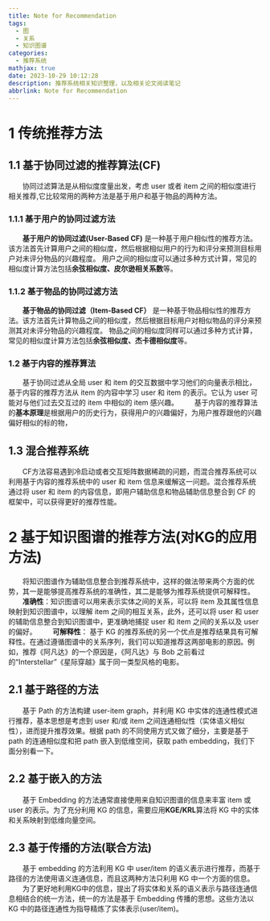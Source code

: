 ```yaml
---
title: Note for Recommendation
tags:
  - 图
  - 关系
  - 知识图谱
categories:
  - 推荐系统
mathjax: true
date: 2023-10-29 10:12:28
description: 推荐系统相关知识整理，以及相关论文阅读笔记
abbrlink: Note for Recommendation
---
```


# 1 传统推荐方法
## 1.1 基于协同过滤的推荐算法(CF)
&emsp;&emsp;协同过滤算法是从相似度度量出发，考虑 user 或者 item 之间的相似度进行相关推荐,它比较常用的两种方法是基于用户和基于物品的两种方法。

### 1.1.1 基于用户的协同过滤方法
&emsp;&emsp;**基于用户的协同过滤(User-Based CF)** 是一种基于用户相似性的推荐方法。该方法首先计算用户之间的相似度，然后根据相似用户的行为和评分来预测目标用户对未评分物品的兴趣程度。
用户之间的相似度可以通过多种方式计算，常见的相似度计算方法包括**余弦相似度、皮尔逊相关系数**等。

### 1.1.2 基于物品的协同过滤方法
&emsp;&emsp;**基于物品的协同过滤（Item-Based CF）** 是一种基于物品相似性的推荐方法。该方法首先计算物品之间的相似度，然后根据目标用户对相似物品的评分来预测其对未评分物品的兴趣程度。
物品之间的相似度同样可以通过多种方式计算，常见的相似度计算方法包括**余弦相似度、杰卡德相似度**等。

### 1.2 基于内容的推荐算法
&emsp;&emsp;基于协同过滤从全局 user 和 item 的交互数据中学习他们的向量表示相比，基于内容的推荐方法从 item 的内容中学习 user 和 item 的表示。它认为 user 可能对与他们过去交互过的 item 中相似的 item 感兴趣。
&emsp;&emsp;基于内容的推荐算法的**基本原理**是根据用户的历史行为，获得用户的兴趣偏好，为用户推荐跟他的兴趣偏好相似的标的物，

## 1.3 混合推荐系统
&emsp;&emsp;CF方法容易遇到冷启动或者交互矩阵数据稀疏的问题，而混合推荐系统可以利用基于内容的推荐系统中的 user 和 item 信息来缓解这一问题。混合推荐系统通过将 user 和 item 的内容信息，即用户辅助信息和物品辅助信息整合到 CF 的框架中，可以获得更好的推荐性能。

# 2 基于知识图谱的推荐方法(对KG的应用方法)
&emsp;&emsp;将知识图谱作为辅助信息整合到推荐系统中，这样的做法带来两个方面的优势，其一是能够提高推荐系统的准确性，其二是能够为推荐系统提供可解释性。
&emsp;&emsp;**准确性**：知识图谱可以用来表示实体之间的关系，可以将 item 及其属性信息映射到知识图谱中，以理解 item 之间的相互关系，此外，还可以将 user 和 user 的辅助信息整合到知识图谱中，更准确地捕捉 user 和 item 之间的关系以及 user 的偏好。
&emsp;&emsp;**可解释性**： 基于 KG 的推荐系统的另一个优点是推荐结果具有可解释性。在通过遵循图谱中的关系序列，我们可以知道推荐这两部电影的原因。例如，推荐《阿凡达》的一个原因是，《阿凡达》与 Bob 之前看过的“Interstellar”《星际穿越》属于同一类型风格的电影。

## 2.1 基于路径的方法
&emsp;&emsp;基于 Path 的方法构建 user-item graph，并利用 KG 中实体的连通性模式进行推荐，基本思想是考虑到 user 和/或 item 之间连通相似性（实体语义相似性），进而提升推荐效果。根据 path 的不同使用方式又做了细分，主要是基于 path 的连通相似度和把 path 嵌入到低维空间，获取 path embedding，我们下面分别看一下。

## 2.2 基于嵌入的方法
&emsp;&emsp;基于 Embedding 的方法通常直接使用来自知识图谱的信息来丰富 item 或 user 的表示。为了充分利用 KG 的信息，需要应用**KGE/KRL**算法将 KG 中的实体和关系映射到低维向量空间。

## 2.3 基于传播的方法(联合方法)
&emsp;&emsp;基于 embedding 的方法利用 KG 中 user/item 的语义表示进行推荐，而基于路径的方法使用语义连通信息，而且这两种方法只利用 KG 中一个方面的信息。
&emsp;&emsp;为了更好地利用KG中的信息，提出了将实体和关系的语义表示与路径连通信息相结合的统一方法，统一的方法是基于 Embedding 传播的思想。这些方法以 KG 中的路径连通性为指导精炼了实体表示(user/item)。